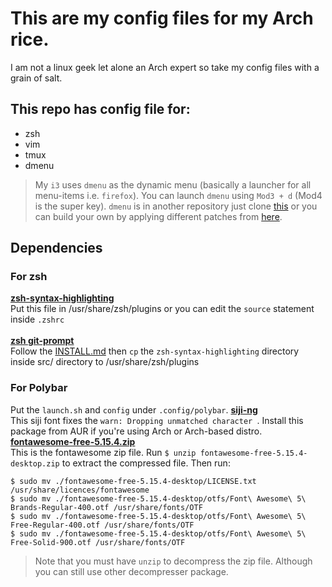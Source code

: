 # This are my config files for my Arch rice. 
I am not a linux geek let alone an Arch expert so take my config files with a grain of salt.

## This repo has config file for:
- zsh
- vim
- tmux
- dmenu
> My `i3` uses `dmenu` as the dynamic menu (basically a launcher for all menu-items i.e. `firefox`). You can launch `dmenu` using `Mod3 + d` (Mod4 is the super key). `dmenu` is in another repository just clone [this](https://github.com/Philiks/dmenu.git) or you can build your own by applying different patches from [here](https://tools.suckless.org/dmenu/patches/). 

## Dependencies
### For zsh
**[zsh-syntax-highlighting](https://github.com/zsh-users/zsh-syntax-highlighting)**<br />
Put this file in /usr/share/zsh/plugins or you can edit the `source` statement inside `.zshrc`<br /><br />
**[zsh git-prompt](https://github.com/git/git/blob/master/contrib/completion/git-prompt.sh)**<br />
Follow the [INSTALL.md](https://github.com/zsh-users/zsh-syntax-highlighting/blob/master/INSTALL.md) then `cp` the `zsh-syntax-highlighting` directory inside src/ directory to /usr/share/zsh/plugins
### For Polybar
Put the `launch.sh` and `config` under `.config/polybar`.
**[siji-ng](https://aur.archlinux.org/packages/siji-ng/)**<br />
This siji font fixes the `warn: Dropping unmatched character `. Install this package from AUR if you're using Arch or Arch-based distro.
**[fontawesome-free-5.15.4.zip](https://use.fontawesome.com/releases/v5.15.4/fontawesome-free-5.15.4-desktop.zip)**<br />
This is the fontawesome zip file. Run `$ unzip fontawesome-free-5.15.4-desktop.zip` to extract the compressed file. Then run:
```
$ sudo mv ./fontawesome-free-5.15.4-desktop/LICENSE.txt /usr/share/licences/fontawesome
$ sudo mv ./fontawesome-free-5.15.4-desktop/otfs/Font\ Awesome\ 5\ Brands-Regular-400.otf /usr/share/fonts/OTF
$ sudo mv ./fontawesome-free-5.15.4-desktop/otfs/Font\ Awesome\ 5\ Free-Regular-400.otf /usr/share/fonts/OTF
$ sudo mv ./fontawesome-free-5.15.4-desktop/otfs/Font\ Awesome\ 5\ Free-Solid-900.otf /usr/share/fonts/OTF
```
> Note that you must have `unzip` to decompress the zip file. Although you can still use other decompresser package.
